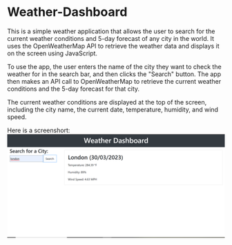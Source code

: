 # Weather-Dashboard
This is a simple weather application that allows the user to search for the current weather conditions and 5-day forecast of any city in the world. It uses the OpenWeatherMap API to retrieve the weather data and displays it on the screen using JavaScript.

To use the app, the user enters the name of the city they want to check the weather for in the search bar, and then clicks the "Search" button. The app then makes an API call to OpenWeatherMap to retrieve the current weather conditions and the 5-day forecast for that city.

The current weather conditions are displayed at the top of the screen, including the city name, the current date, temperature, humidity, and wind speed.

Here is a screenshort:
![Screenshot](/images/sc.png )
